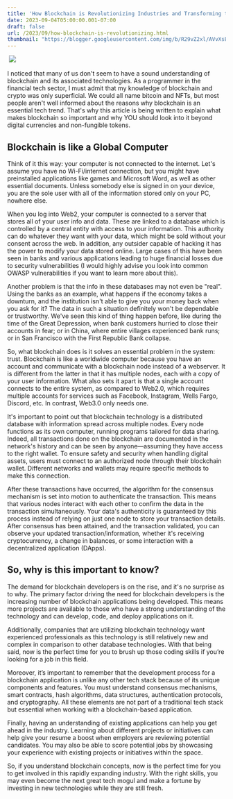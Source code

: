 ```yaml
---
title: 'How Blockchain is Revolutionizing Industries and Transforming the Future'
date: 2023-09-04T05:00:00.001-07:00
draft: false
url: /2023/09/how-blockchain-is-revolutionizing.html
thumbnail: "https://blogger.googleusercontent.com/img/b/R29vZ2xl/AVvXsEhuQugJbwCleeMFalzyOXNqOswlCaYHtxrOgXEcOTiV1gZk9n0W4tB5gArcgcT1b_qhXWkSa3NYnzFaGxKT-p7FEHTLuKm98lvCMIXDHc9Yq4r1CXphboCv37LCjcBS2Leb9GN6zDZu1Bpo-J_PnR8E2adBhBOUH4wOgGsZQQwxb_GFZfjGeEn54R1xyIc/w640-h640/How%20Blockchain%20is%20Revolutionizing%20Industries%20and%20Transforming%20the%20Future.png"
---
```


 [![](https://blogger.googleusercontent.com/img/b/R29vZ2xl/AVvXsEhuQugJbwCleeMFalzyOXNqOswlCaYHtxrOgXEcOTiV1gZk9n0W4tB5gArcgcT1b_qhXWkSa3NYnzFaGxKT-p7FEHTLuKm98lvCMIXDHc9Yq4r1CXphboCv37LCjcBS2Leb9GN6zDZu1Bpo-J_PnR8E2adBhBOUH4wOgGsZQQwxb_GFZfjGeEn54R1xyIc/w640-h640/How%20Blockchain%20is%20Revolutionizing%20Industries%20and%20Transforming%20the%20Future.png)](https://blogger.googleusercontent.com/img/b/R29vZ2xl/AVvXsEhuQugJbwCleeMFalzyOXNqOswlCaYHtxrOgXEcOTiV1gZk9n0W4tB5gArcgcT1b_qhXWkSa3NYnzFaGxKT-p7FEHTLuKm98lvCMIXDHc9Yq4r1CXphboCv37LCjcBS2Leb9GN6zDZu1Bpo-J_PnR8E2adBhBOUH4wOgGsZQQwxb_GFZfjGeEn54R1xyIc/s1080/How%20Blockchain%20is%20Revolutionizing%20Industries%20and%20Transforming%20the%20Future.png)

  

I noticed that many of us don't seem to have a sound understanding of blockchain and its associated technologies. As a programmer in the financial tech sector, I must admit that my knowledge of blockchain and crypto was only superficial. We could all name bitcoin and NFTs, but most people aren't well informed about the reasons why blockchain is an essential tech trend. That's why this article is being written to explain what makes blockchain so important and why YOU should look into it beyond digital currencies and non-fungible tokens.

Blockchain is like a Global Computer
------------------------------------

Think of it this way: your computer is not connected to the internet. Let's assume you have no Wi-Fi/internet connection, but you might have preinstalled applications like games and Microsoft Word, as well as other essential documents. Unless somebody else is signed in on your device, you are the sole user with all of the information stored only on your PC, nowhere else.

When you log into Web2, your computer is connected to a server that stores all of your user info and data. These are linked to a database which is controlled by a central entity with access to your information. This authority can do whatever they want with your data, which might be sold without your consent across the web. In addition, any outsider capable of hacking it has the power to modify your data stored online. Large cases of this have been seen in banks and various applications leading to huge financial losses due to security vulnerabilities (I would highly advise you look into common OWASP vulnerabilities if you want to learn more about this).

Another problem is that the info in these databases may not even be "real". Using the banks as an example, what happens if the economy takes a downturn, and the institution isn't able to give you your money back when you ask for it? The data in such a situation definitely won't be dependable or trustworthy. We've seen this kind of thing happen before, like during the time of the Great Depression, when bank customers hurried to close their accounts in fear; or in China, where entire villages experienced bank runs; or in San Francisco with the First Republic Bank collapse.

So, what blockchain does is it solves an essential problem in the system: trust. Blockchain is like a worldwide computer because you have an account and communicate with a blockchain node instead of a webserver. It is different from the latter in that it has multiple nodes, each with a copy of your user information. What also sets it apart is that a single account connects to the entire system, as compared to Web2.0, which requires multiple accounts for services such as Facebook, Instagram, Wells Fargo, Discord, etc. In contrast, Web3.0 only needs one.

It's important to point out that blockchain technology is a distributed database with information spread across multiple nodes. Every node functions as its own computer, running programs tailored for data sharing. Indeed, all transactions done on the blockchain are documented in the network's history and can be seen by anyone—assuming they have access to the right wallet. To ensure safety and security when handling digital assets, users must connect to an authorized node through their blockchain wallet. Different networks and wallets may require specific methods to make this connection.

After these transactions have occurred, the algorithm for the consensus mechanism is set into motion to authenticate the transaction. This means that various nodes interact with each other to confirm the data in the transaction simultaneously. Your data's authenticity is guaranteed by this process instead of relying on just one node to store your transaction details. After consensus has been attained, and the transaction validated, you can observe your updated transaction/information, whether it's receiving cryptocurrency, a change in balances, or some interaction with a decentralized application (DApps).

So, why is this important to know?
----------------------------------

The demand for blockchain developers is on the rise, and it's no surprise as to why. The primary factor driving the need for blockchain developers is the increasing number of blockchain applications being developed. This means more projects are available to those who have a strong understanding of the technology and can develop, code, and deploy applications on it.

Additionally, companies that are utilizing blockchain technology want experienced professionals as this technology is still relatively new and complex in comparison to other database technologies. With that being said, now is the perfect time for you to brush up those coding skills if you’re looking for a job in this field.

Moreover, it’s important to remember that the development process for a blockchain application is unlike any other tech stack because of its unique components and features. You must understand consensus mechanisms, smart contracts, hash algorithms, data structures, authentication protocols, and cryptography. All these elements are not part of a traditional tech stack but essential when working with a blockchain-based application.

Finally, having an understanding of existing applications can help you get ahead in the industry. Learning about different projects or initiatives can help give your resume a boost when employers are reviewing potential candidates. You may also be able to score potential jobs by showcasing your experience with existing projects or initiatives within the space.

So, if you understand blockchain concepts, now is the perfect time for you to get involved in this rapidly expanding industry. With the right skills, you may even become the next great tech mogul and make a fortune by investing in new technologies while they are still fresh.